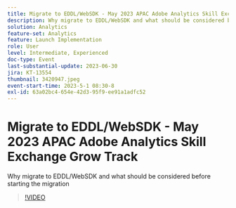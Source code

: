 ```yaml
---
title: Migrate to EDDL/WebSDK - May 2023 APAC Adobe Analytics Skill Exchange Grow Track
description: Why migrate to EDDL/WebSDK and what should be considered before starting the migration
solution: Analytics
feature-set: Analytics
feature: Launch Implementation
role: User
level: Intermediate, Experienced
doc-type: Event
last-substantial-update: 2023-06-30
jira: KT-13554
thumbnail: 3420947.jpeg
event-start-time: 2023-5-1 08:30-8
exl-id: 63a02bc4-654e-42d3-95f9-ee91a1adfc52
---
```

# Migrate to EDDL/WebSDK - May 2023 APAC Adobe Analytics Skill Exchange Grow Track

Why migrate to EDDL/WebSDK and what should be considered before starting the migration

>[!VIDEO](https://video.tv.adobe.com/v/3420947/?learn=on)
